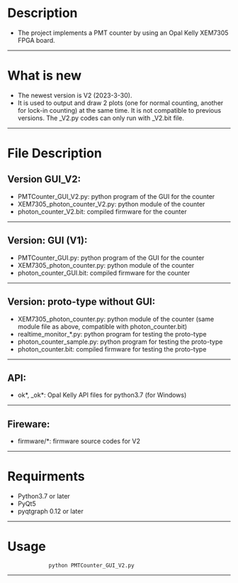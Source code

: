 
# Description

- The project implements a PMT counter by using an Opal Kelly XEM7305 FPGA board.
---

# What is new
- The newest version is V2 (2023-3-30). 
- It is used to output and draw 2 plots (one for normal counting, another for lock-in counting) at the same time. It is not compatible to previous versions. The _V2.py codes can only run with _V2.bit file.
---


# File Description

## Version GUI_V2:
- PMTCounter_GUI_V2.py:			python program of the GUI for the counter
- XEM7305_photon_counter_V2.py:	python module of the counter
- photon_counter_V2.bit:			compiled firmware for the counter
---

## Version: GUI (V1):
- PMTCounter_GUI.py:			python program of the GUI for the counter
- XEM7305_photon_counter.py:	python module of the counter
- photon_counter_GUI.bit:		compiled firmware for the counter
---

## Version: proto-type without GUI:
- XEM7305_photon_counter.py:	python module of the counter (same module file as above, compatible with photon_counter.bit)
- realtime_monitor_*.py:		python program for testing the proto-type
- photon_counter_sample.py:	python program for testing the proto-type
- photon_counter.bit:			compiled firmware for testing the proto-type
---

## API:
- ok*, _ok*:					Opal Kelly API files for python3.7 (for Windows)
---

## Fireware:
- firmware/*:					firmware source codes for V2
---


# Requirments
- Python3.7 or later
- PyQt5
- pyqtgraph 0.12 or later
---

# Usage
                 python PMTCounter_GUI_V2.py
---